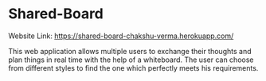 # Shared-Board
Website Link: https://shared-board-chakshu-verma.herokuapp.com/

This web application allows multiple users to exchange their thoughts and plan things in real time with the help of a whiteboard.
The user can choose from different styles to find the one which perfectly meets his requirements.
